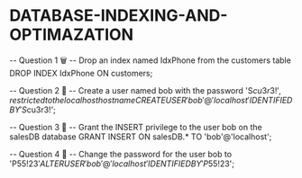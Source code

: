 # DATABASE-INDEXING-AND-OPTIMAZATION
-- Question 1 🗑️
-- Drop an index named IdxPhone from the customers table
DROP INDEX IdxPhone ON customers;

-- Question 2 👤
-- Create a user named bob with the password 'S$cu3r3!', restricted to the localhost hostname
CREATE USER 'bob'@'localhost' IDENTIFIED BY 'S$cu3r3!';

-- Question 3 🔑
-- Grant the INSERT privilege to the user bob on the salesDB database
GRANT INSERT ON salesDB.* TO 'bob'@'localhost';

-- Question 4 🔐
-- Change the password for the user bob to 'P$55!23'
ALTER USER 'bob'@'localhost' IDENTIFIED BY 'P$55!23';
